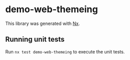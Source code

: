# demo-web-themeing

This library was generated with [Nx](https://nx.dev).

## Running unit tests

Run `nx test demo-web-themeing` to execute the unit tests.
